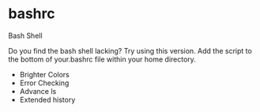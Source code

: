 # bashrc
Bash Shell

Do you find the bash shell lacking?  Try using this version.  Add the script to the bottom of your.bashrc file within your home directory.

* Brighter Colors
* Error Checking
* Advance ls 
* Extended history
